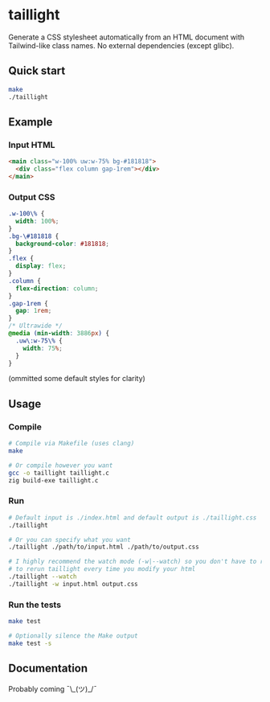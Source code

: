 # taillight

Generate a CSS stylesheet automatically from an HTML document with Tailwind-like class names. No external dependencies (except glibc).

## Quick start

```sh
make
./taillight
```

## Example

### Input HTML

```html
<main class="w-100% uw:w-75% bg-#181818">
  <div class="flex column gap-1rem"></div>
</main>
```

### Output CSS

```css
.w-100\% {
  width: 100%;
}
.bg-\#181818 {
  background-color: #181818;
}
.flex {
  display: flex;
}
.column {
  flex-direction: column;
}
.gap-1rem {
  gap: 1rem;
}
/* Ultrawide */
@media (min-width: 3886px) {
  .uw\:w-75\% {
    width: 75%;
  }
}
```
(ommitted some default styles for clarity)

## Usage

### Compile

```sh
# Compile via Makefile (uses clang)
make

# Or compile however you want
gcc -o taillight taillight.c
zig build-exe taillight.c
```

### Run

```sh
# Default input is ./index.html and default output is ./taillight.css 
./taillight

# Or you can specify what you want
./taillight ./path/to/input.html ./path/to/output.css

# I highly recommend the watch mode (-w|--watch) so you don't have to remember
# to rerun taillight every time you modify your html
./taillight --watch
./taillight -w input.html output.css
```

### Run the tests
```sh
make test

# Optionally silence the Make output
make test -s
```

## Documentation

Probably coming ¯\\\_(ツ)_/¯
